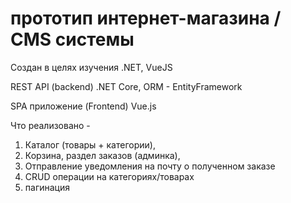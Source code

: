 # прототип интернет-магазина / CMS системы

Создан в целях изучения .NET, VueJS

REST API (backend) .NET Core, ORM - EntityFramework

SPA приложение (Frontend) Vue.js

Что реализовано - 
1) Каталог (товары + категории), 
2) Корзина, раздел заказов (админка), 
3) Отправление уведомления на почту о полученном заказе
4) CRUD операции на категориях/товарах
5) пагинация
